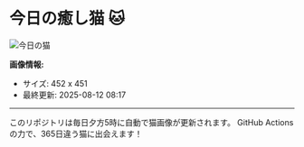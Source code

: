 # 今日の癒し猫 🐱

![今日の猫](https://cdn2.thecatapi.com/images/cd0.jpg)

**画像情報:**
- サイズ: 452 x 451
- 最終更新: 2025-08-12 08:17

---

このリポジトリは毎日夕方5時に自動で猫画像が更新されます。
GitHub Actionsの力で、365日違う猫に出会えます！
